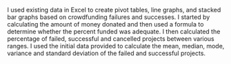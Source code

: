 I used existing data in Excel to create pivot tables, line graphs, and stacked bar graphs based on crowdfunding failures and successes. 
I started by calculating the amount of money donated and then used a formula to determine whether the percent funded was adequate. I then calculated the percentage of failed, successful and cancelled projects between various ranges.
I used the initial data provided to calculate the mean, median, mode, variance and standard deviation of the failed and successful projects.

